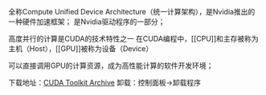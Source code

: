 全称Compute Unified Device Architecture（统一计算架构），是Nvidia推出的一种硬件加速框架；
是Nvidia驱动程序的一部分；

高度并行的计算是CUDA的技术特性之一
在CUDA编程中，[[CPU]]和主存被称为主机（Host），[[GPU]]被称为设备（Device）

可以直接调用GPU的计算资源，成为高性能计算的软件开发环境；

下载地址：[CUDA Toolkit Archive](https://developer.nvidia.com/cuda-toolkit-archive)
卸载：控制面板→卸载程序